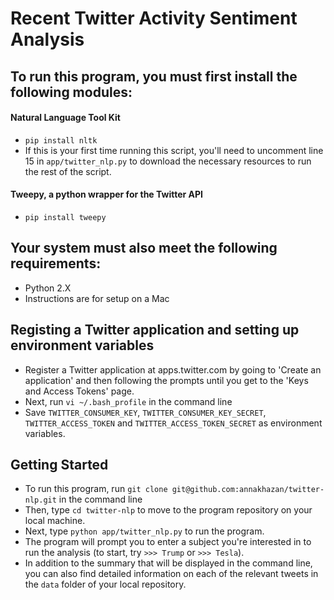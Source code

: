 # Recent Twitter Activity Sentiment Analysis

## To run this program, you must first install the following modules:

#### Natural Language Tool Kit
* `pip install nltk`
* If this is your first time running this script, you'll need to uncomment line 15 in `app/twitter_nlp.py` to download the necessary resources to run the rest of the script.

#### Tweepy, a python wrapper for the Twitter API
* `pip install tweepy`

## Your system must also meet the following requirements:
* Python 2.X
* Instructions are for setup on a Mac

## Registing a Twitter application and setting up environment variables

* Register a Twitter application at apps.twitter.com by going to 'Create an application' and then following the prompts until you get to the 'Keys and Access Tokens' page.
* Next, run `vi ~/.bash_profile` in the command line
* Save `TWITTER_CONSUMER_KEY`, `TWITTER_CONSUMER_KEY_SECRET`, `TWITTER_ACCESS_TOKEN` and `TWITTER_ACCESS_TOKEN_SECRET` as environment variables.

## Getting Started

* To run this program, run `git clone git@github.com:annakhazan/twitter-nlp.git` in the command line
* Then, type `cd twitter-nlp` to move to the program repository on your local machine.
* Next, type `python app/twitter_nlp.py` to run the program.
* The program will prompt you to enter a subject you're interested in to run the analysis (to start, try `>>> Trump` or `>>> Tesla`).
* In addition to the summary that will be displayed in the command line, you can also find detailed information on each of the relevant tweets in the `data` folder of your local repository.
